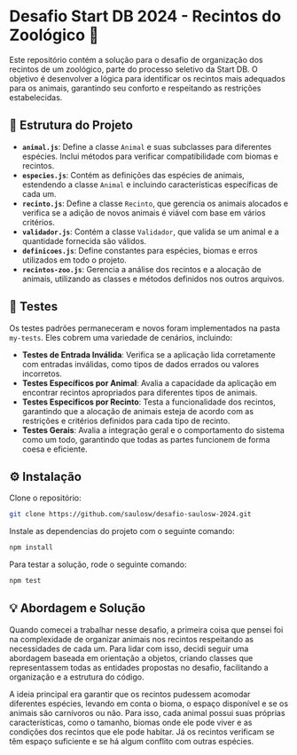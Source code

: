 # Desafio Start DB 2024 - Recintos do Zoológico 🦁

Este repositório contém a solução para o desafio de organização dos recintos de um zoológico, parte do processo seletivo da Start DB. O objetivo é desenvolver a lógica para identificar os recintos mais adequados para os animais, garantindo seu conforto e respeitando as restrições estabelecidas.

## 📂 Estrutura do Projeto

- **`animal.js`**: Define a classe `Animal` e suas subclasses para diferentes espécies. Inclui métodos para verificar compatibilidade com biomas e recintos.
- **`especies.js`**: Contém as definições das espécies de animais, estendendo a classe `Animal` e incluindo características específicas de cada um.
- **`recinto.js`**: Define a classe `Recinto`, que gerencia os animais alocados e verifica se a adição de novos animais é viável com base em vários critérios.
- **`validador.js`**: Contém a classe `Validador`, que valida se um animal e a quantidade fornecida são válidos.
- **`definicoes.js`**: Define constantes para espécies, biomas e erros utilizados em todo o projeto.
- **`recintos-zoo.js`**: Gerencia a análise dos recintos e a alocação de animais, utilizando as classes e métodos definidos nos outros arquivos.

## 🧪 Testes

Os testes padrões permaneceram e novos foram implementados na pasta `my-tests`. Eles cobrem uma variedade de cenários, incluindo:

- **Testes de Entrada Inválida**: Verifica se a aplicação lida corretamente com entradas inválidas, como tipos de dados errados ou valores incorretos.
- **Testes Específicos por Animal**: Avalia a capacidade da aplicação em encontrar recintos apropriados para diferentes tipos de animais.
- **Testes Especificos por Recinto**: Testa a funcionalidade dos recintos, garantindo que a alocação de animais esteja de acordo com as restrições e critérios definidos para cada tipo de recinto.
- **Testes Gerais**: Avalia a integração geral e o comportamento do sistema como um todo, garantindo que todas as partes funcionem de forma coesa e eficiente.

## ⚙️ Instalação

Clone o repositório:

```bash
git clone https://github.com/saulosw/desafio-saulosw-2024.git
```
Instale as dependencias do projeto com o seguinte comando:
```bash
npm install
```
Para testar a solução, rode o seguinte comando:
```bash
npm test
```

## 💡 Abordagem e Solução

Quando comecei a trabalhar nesse desafio, a primeira coisa que pensei foi na complexidade de organizar animais nos recintos respeitando as necessidades de cada um. Para lidar com isso, decidi seguir uma abordagem baseada em orientação a objetos, criando classes que representassem todas as entidades propostas no desafio, facilitando a organização e a estrutura do código.

A ideia principal era garantir que os recintos pudessem acomodar diferentes espécies, levando em conta o bioma, o espaço disponível e se os animais são carnívoros ou não. Para isso, cada animal possui suas próprias características, como o tamanho, biomas onde ele pode viver e as condições dos recintos que ele pode habitar. Já os recintos verificam se têm espaço suficiente e se há algum conflito com outras espécies.
